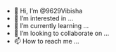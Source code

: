 - 👋 Hi, I’m @9629Vibisha
- 👀 I’m interested in ...
- 🌱 I’m currently learning ...
- 💞️ I’m looking to collaborate on ...
- 📫 How to reach me ...

<!---
9629Vibisha/9629Vibisha is a ✨ special ✨ repository because its `README.md` (this file) appears on your GitHub profile.
You can click the Preview link to take a look at your changes.
--->
